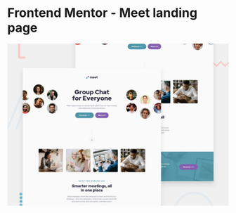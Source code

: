 # Frontend Mentor - Meet landing page

![Design preview for the Meet landing page coding challenge](./assets/images/preview.jpg)